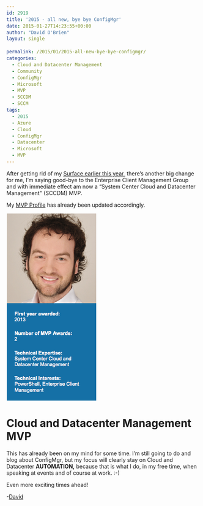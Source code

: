 ```yaml
---
id: 2919
title: '2015 - all new, bye bye ConfigMgr'
date: 2015-01-27T14:23:55+00:00
author: "David O'Brien"
layout: single

permalink: /2015/01/2015-all-new-bye-bye-configmgr/
categories:
  - Cloud and Datacenter Management
  - Community
  - ConfigMgr
  - Microsoft
  - MVP
  - SCCDM
  - SCCM
tags:
  - 2015
  - Azure
  - Cloud
  - ConfigMgr
  - Datacenter
  - Microsoft
  - MVP
---
```

After getting rid of my [Surface earlier this year ](/2015/01/bye-bye-windows-hello-mac/) there’s another big change for me, I’m saying good-bye to the Enterprise Client Management Group and with immediate effect am now a “System Center Cloud and Datacenter Management" (SCCDM) MVP.

My [MVP Profile](http://mvp.microsoft.com/en-us/mvp/David%20O%27Brien-5000267) has already been updated accordingly.

![image](/media/2015/01/1422328133_full.png)

# Cloud and Datacenter Management MVP

This has already been on my mind for some time. I’m still going to do and blog about ConfigMgr, but my focus will clearly stay on Cloud and Datacenter **AUTOMATION,** because that is what I do, in my free time, when speaking at events and of course at work. :-)

Even more exciting times ahead!

-[David](http://www.twitter.com/david_obrien)


